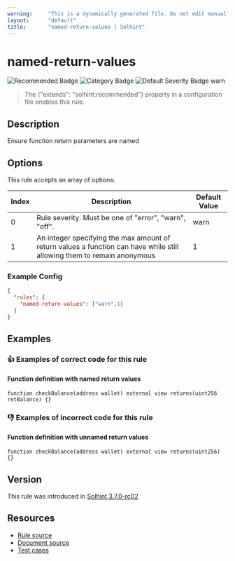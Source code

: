 ```yaml
---
warning:     "This is a dynamically generated file. Do not edit manually."
layout:      "default"
title:       "named-return-values | Solhint"
---
```


# named-return-values
![Recommended Badge](https://img.shields.io/badge/-Recommended-brightgreen)
![Category Badge](https://img.shields.io/badge/-Style%20Guide%20Rules-informational)
![Default Severity Badge warn](https://img.shields.io/badge/Default%20Severity-warn-yellow)
> The {"extends": "solhint:recommended"} property in a configuration file enables this rule.


## Description
Ensure function return parameters are named

## Options
This rule accepts an array of options:

| Index | Description                                                                                                             | Default Value |
| ----- | ----------------------------------------------------------------------------------------------------------------------- | ------------- |
| 0     | Rule severity. Must be one of "error", "warn", "off".                                                                   | warn          |
| 1     | An integer specifying the max amount of return values a function can have while still allowing them to remain anonymous | 1             |


### Example Config
```json
{
  "rules": {
    "named-return-values": ["warn",1]
  }
}
```


## Examples
### 👍 Examples of **correct** code for this rule

#### Function definition with named return values

```solidity
function checkBalance(address wallet) external view returns(uint256 retBalance) {}
```

### 👎 Examples of **incorrect** code for this rule

#### Function definition with unnamed return values

```solidity
function checkBalance(address wallet) external view returns(uint256) {}
```

## Version
This rule was introduced in [Solhint 3.7.0-rc02](https://github.com/solhint-community/solhint-community/tree/v3.7.0-rc02)

## Resources
- [Rule source](https://github.com/solhint-community/solhint-community/tree/master/lib/rules/naming/named-return-values.js)
- [Document source](https://github.com/solhint-community/solhint-community/tree/master/docs/rules/naming/named-return-values.md)
- [Test cases](https://github.com/solhint-community/solhint-community/tree/master/test/rules/naming/named-return-values.js)
